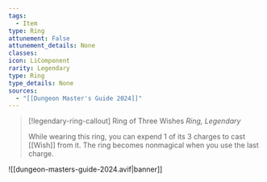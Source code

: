 ```yaml
---
tags:
  - Item
type: Ring
attunement: False
attunement_details: None
classes:
icon: LiComponent
rarity: Legendary
type: Ring
type_details: None
sources: 
  - "[[Dungeon Master's Guide 2024]]"
---
```

>[!legendary-ring-callout] Ring of Three Wishes
>_Ring, Legendary_
>
>While wearing this ring, you can expend 1 of its 3 charges to cast [[Wish]] from it. The ring becomes nonmagical when you use the last charge.
>


![[dungeon-masters-guide-2024.avif|banner]]